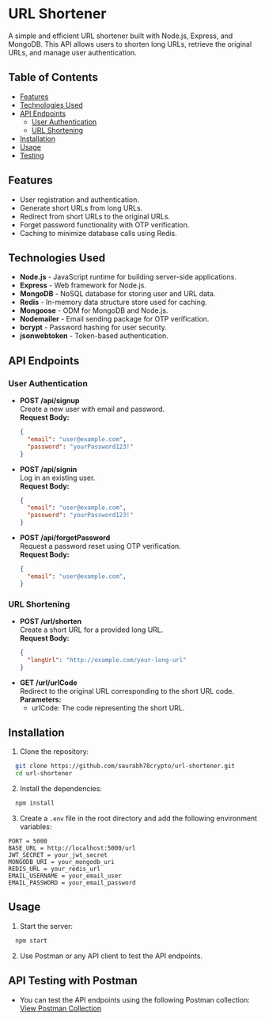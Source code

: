 # URL Shortener

A simple and efficient URL shortener built with Node.js, Express, and MongoDB. This API allows users to shorten long URLs, retrieve the original URLs, and manage user authentication.

## Table of Contents

- [Features](#features)
- [Technologies Used](#technologies-used)
- [API Endpoints](#api-endpoints)
  - [User Authentication](#user-authentication)
  - [URL Shortening](#url-shortening)
- [Installation](#installation)
- [Usage](#usage)
- [Testing](#testing)


## Features

- User registration and authentication.
- Generate short URLs from long URLs.
- Redirect from short URLs to the original URLs.
- Forget password functionality with OTP verification.
- Caching to minimize database calls using Redis.

## Technologies Used

- **Node.js** - JavaScript runtime for building server-side applications.
- **Express** - Web framework for Node.js.
- **MongoDB** - NoSQL database for storing user and URL data.
- **Redis** - In-memory data structure store used for caching.
- **Mongoose** - ODM for MongoDB and Node.js.
- **Nodemailer** - Email sending package for OTP verification.
- **bcrypt** - Password hashing for user security.
- **jsonwebtoken** - Token-based authentication.

## API Endpoints

### User Authentication

- **POST /api/signup**  
  Create a new user with email and password.  
  **Request Body:**  
  ```json
  {
    "email": "user@example.com",
    "password": "yourPassword123!"
  }

- **POST /api/signin**  
  Log in an existing user.  
  **Request Body:**  
  ```json
  {
    "email": "user@example.com",
    "password": "yourPassword123!"
  }

- **POST /api/forgetPassword**  
  Request a password reset using OTP verification.  
  **Request Body:**  
  ```json
  {
    "email": "user@example.com",
  }

### URL Shortening

- **POST /url/shorten**  
  Create a short URL for a provided long URL.  
  **Request Body:**  
  ```json
  {
    "longUrl": "http://example.com/your-long-url"
  }

- **GET /url/urlCode**  
  Redirect to the original URL corresponding to the short URL code.  
  **Parameters:**  
  - urlCode: The code representing the short URL. 


## Installation

1. Clone the repository:
```bash
  git clone https://github.com/saurabh78crypto/url-shortener.git
  cd url-shortener
```
2. Install the dependencies:
```bash
  npm install
```
3. Create a `.env` file in the root directory and add the following environment variables:
```
PORT = 5000
BASE_URL = http://localhost:5000/url
JWT_SECRET = your_jwt_secret
MONGODB_URI = your_mongodb_uri
REDIS_URL = your_redis_url
EMAIL_USERNAME = your_email_user
EMAIL_PASSWORD = your_email_password
```

## Usage

1. Start the server:
```bash
  npm start
```
2. Use Postman or any API client to test the API endpoints.

## API Testing with Postman

- You can test the API endpoints using the following Postman collection:
[View Postman Collection](<https://web.postman.co/workspace/Public-Workspace~f6b50482-83e7-4d18-a5d6-8a88769fdbd6/collection/25343998-98fce306-9734-419a-ae98-b98fcf5c8de1?action=share&source=copy-link&creator=25343998>)